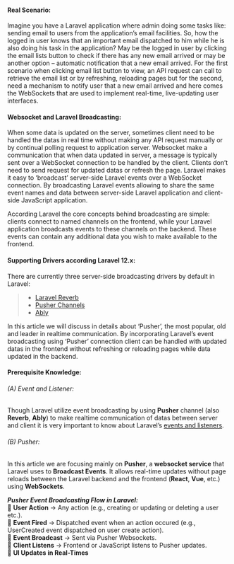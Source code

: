 #### Real Scenario:
Imagine you have a Laravel application where admin doing some tasks like:  sending email to users from the application’s email facilities. So, how the logged in user knows that an important email dispatched to him while he is also doing his task in the application? May be the logged in user by clicking the email lists button to check if there has any new email arrived or may be another option – automatic notification that a new email arrived. For the first scenario when clicking email list button to view, an API request can call to retrieve the email list or by refreshing, reloading pages but for the second, need a mechanism to notify user that a new email arrived and here comes the WebSockets that are used to implement real-time, live-updating user interfaces.


#### Websocket and Laravel Broadcasting:
When some data is updated on the server, sometimes client need to be handled the datas in real time without making any API request manually or by continual polling request to application server. Websocket make a communication that when data updated in server, a message is typically sent over a WebSocket connection to be handled by the client. Clients don’t need to send request for updated datas or refresh the page. Laravel makes it easy to ‘broadcast’ server-side Laravel events over a WebSocket connection. By broadcasting Laravel events allowing to share the same event names and data between server-side Laravel application and client-side JavaScript application.

According Laravel the core concepts behind broadcasting are simple: clients connect to named channels on the frontend, while your Laravel application broadcasts events to these channels on the backend. These events can contain any additional data you wish to make available to the frontend.


#### Supporting Drivers according Laravel 12.x:
There are currently three server-side broadcasting drivers by default in Laravel:        
> * [Laravel Reverb](https://reverb.laravel.com/)   
> * [Pusher Channels](https://pusher.com/channels)   
> * [Ably]( https://ably.com/)
  
In this article we will discuss in details about ‘Pusher’, the most popular, old and leader in realtime communication. By incorporating Laravel’s event broadcasting using ‘Pusher’ connection client can be handled with updated datas in the frontend without refreshing or reloading pages while data updated in the backend.


#### Prerequisite Knowledge:
###### (A) Event and Listener:
Though Laravel utilize event broadcasting by using **Pusher** channel (also **Reverb**, **Ably**) to make realtime communication of datas between server and client it is very important to know about Laravel’s [events and listeners]( https://laravel.com/docs/12.x/events).

###### (B) Pusher:
In this article we are focusing mainly on **Pusher**, a **websocket service** that Laravel uses to **Broadcast Events**. It allows real-time updates without page reloads between the Laravel backend and the frontend (**React**, **Vue**, etc.) using **WebSockets**.

***Pusher Event Broadcasting Flow in Laravel:***    
🔹 **User Action** → Any action (e.g., creating or updating or deleting a user etc.).   
🔹 **Event Fired** → Dispatched event when an action occured (e.g., UserCreated event dispatched on user create action).  
🔹 **Event Broadcast** → Sent via Pusher Websockets.   
🔹 **Client Listens** → Frontend or JavaScript listens to Pusher updates.  
🔹 **UI Updates in Real-Times**

